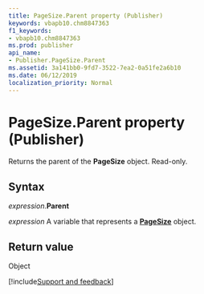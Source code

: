 ```yaml
---
title: PageSize.Parent property (Publisher)
keywords: vbapb10.chm8847363
f1_keywords:
- vbapb10.chm8847363
ms.prod: publisher
api_name:
- Publisher.PageSize.Parent
ms.assetid: 3a141bb0-9fd7-3522-7ea2-0a51fe2a6b10
ms.date: 06/12/2019
localization_priority: Normal
---
```



# PageSize.Parent property (Publisher)

Returns the parent of the **PageSize** object. Read-only.


## Syntax

_expression_.**Parent**

_expression_ A variable that represents a **[PageSize](Publisher.PageSize.md)** object.


## Return value

Object


[!include[Support and feedback](~/includes/feedback-boilerplate.md)]